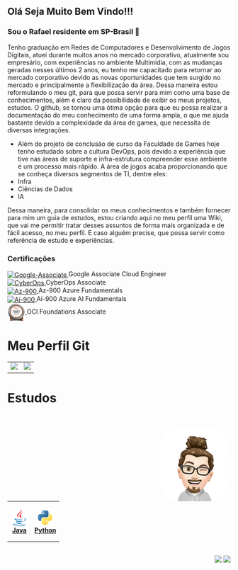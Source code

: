 ## Olá Seja Muito Bem Vindo!!! 
### Sou o Rafael residente em SP-Brasil 👋
Tenho graduação em Redes de Computadores e Desenvolvimento de Jogos Digitais, atuei durante muitos anos no mercado corporativo, atualmente sou empresário, com experiências no ambiente Multimidia, com as mudanças geradas nesses últimos 2 anos, eu tenho me capacitado para retornar ao mercado corporativo devido as novas oportunidades que tem surgido no mercado e principalmente a flexibilização da área. 
Dessa maneira estou reformulando o meu git, para que possa servir para mim como uma base de conhecimentos, além é claro da possíbilidade de exibir os meus projetos, estudos. 
O github, se tornou uma ótima opção para que eu possa realizar a documentação do meu conhecimento de uma forma ampla, o que me ajuda bastante devido a complexidade da área de games, que necessita de diversas integrações. 
- Além do projeto de conclusão de curso da Faculdade de Games hoje tenho estudado sobre a cultura DevOps, pois devido a experiência que tive nas áreas de suporte e infra-estrutura compreender esse ambiente é um processo mais rápido. 
A área de jogos acaba proporcionando que se conheça diversos segmentos de TI, dentre eles:
- Infra
- Ciências de Dados
- IA

Dessa maneira, para consolidar os meus conhecimentos e também fornecer para mim um guia de estudos, estou criando aqui no meu perfil uma Wiki, que vai me permitir tratar desses assuntos de forma mais organizada e de fácil acesso, no meu perfil. E caso alguém precise, que possa servir como referência de estudo e experiências.

### Certificações
<a href="https://api.accredible.com/v1/frontend/credential_website_embed_image/certificate/65547880"><img align="center" alt="Google-Associate" height="40" width="40" src="https://api.accredible.com/v1/frontend/credential_website_embed_image/badge/65547880"> </a> Google Associate Cloud Engineer<br />
<a href="https://www.credly.com/badges/4cf517f5-7abe-44ba-8d40-e8959fc94f4c"><img align="center" alt="CyberOps" height="40" width="40" src="https://images.credly.com/size/340x340/images/53f37f83-04a1-4935-9b1e-21a99cc6e1b2/CyberOpsAssoc.png"> </a> CyberOps Associate<br />
<a href="https://www.credly.com/badges/3cd635da-6949-4f29-882a-a3062ec06a89"><img align="center" alt="Az-900" height="40" width="40" src="https://images.credly.com/size/340x340/images/be8fcaeb-c769-4858-b567-ffaaa73ce8cf/image.png"> </a> Az-900 Azure Fundamentals<br />
<a href="https://www.credly.com/badges/e2f283f7-fb24-4a67-8d69-fdf91dedef57"><img align="center" alt="Ai-900" height="40" width="40" src="https://images.credly.com/size/110x110/images/4136ced8-75d5-4afb-8677-40b6236e2672/azure-ai-fundamentals-600x600.png"> </a> Ai-900 Azure AI Fundamentals<br />
<a href="https://catalog-education.oracle.com/pls/certview/sharebadge?id=9A9C9CCBCF10527F109828507B6D056BA5EB2906FF7FC5261726889A6E22E17A"><img align="center" alt="Ai-900" height="40" width="40" src="https://github.com/leafar3103/leafar3103/blob/main/OCI-Badge.png"> </a> OCI Foundations Associate<br />


<h1> Meu Perfil Git</h1>
<div style="display: inline_block" align="center">
  <table>
    <tr>
  
  <td><a href="#"><img height="180em" src="https://github-readme-stats.vercel.app/api?username=leafar3103&show_icons=true&theme=dark&include_all_commits=true&count_private=true"/></a></td>
  <td><a href="#"><img height="180em" src="https://github-readme-stats.vercel.app/api/top-langs/?username=leafar3103&layout=compact&langs_count=7&theme=dark"/></a></td>
 </tr>
</table>
</div>
  
  <h1>Estudos</h1>
<div style="display: inline_block"><br>
  <!-- <img align="center" alt="Rafa-Js" height="30" width="40" src="https://raw.githubusercontent.com/devicons/devicon/master/icons/javascript/javascript-plain.svg"> -->
<table border="0">
 <tr>
  <td><p align="center"> <a href="https://github.com/leafar3103/Estudo/tree/master/Java"><img align="center" alt="Java" height="40" width="40" src="https://github.com/devicons/devicon/blob/master/icons/java/java-original.svg"><br /> <b>Java</b></a></p></td>
  <td><p align="center"> <a href="#"><img align="center" alt="Python" height="40" width="40" src="https://raw.githubusercontent.com/devicons/devicon/master/icons/python/python-original.svg"><br /><b>Python</b></a></p></td>
  <!--<td><img align="center" alt="AWS" height="30" width="40" src="https://github.com/devicons/devicon/blob/master/icons/amazonwebservices/amazonwebservices-original.svg"></td>
  <td><img align="center" alt="Az-900" height="30" width="40" src="https://github.com/devicons/devicon/blob/master/icons/azure/azure-original.svg"></td>
  <td><img align="center" alt="Csharp" height="30" width="40" src="https://raw.githubusercontent.com/devicons/devicon/master/icons/csharp/csharp-original.svg"></td>-->
 <br /> <img align="right" alt="Rafa-pic" height="163" style="border-radius:50px;" src="https://github.com/leafar3103/leafar3103/blob/main/Perfil-png-github.png">
  </tr>
</table>
</div>
<div align="right" style="display: inline_block">

 <br />
 <a href = "mailto:rafaelferreira.3103@gmail.com" ><img src="https://img.shields.io/badge/-Gmail-%23333?style=for-the-badge&logo=gmail&logoColor=white" target="_blank"></a>
 <a href="https://www.linkedin.com/in/rafael-de-oliveira-ferreira" target="blank"><img src="https://img.shields.io/badge/-LinkedIn-%230077B5?style=for-the-badge&logo=linkedin&logoColor=white" target="_blank"></a>
 
</div>  


